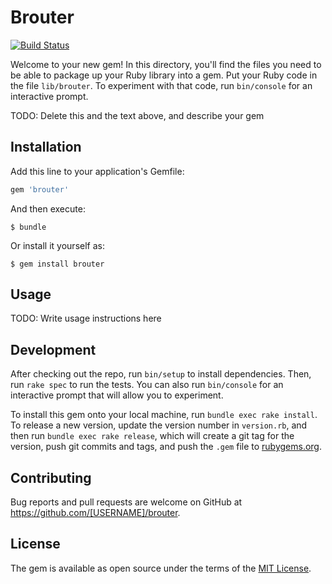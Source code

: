 # Brouter
[![Build Status](https://travis-ci.org/Doimhneacht/brouter.svg?branch=master)](https://travis-ci.org/Doimhneacht/brouter)

Welcome to your new gem! In this directory, you'll find the files you need to be able to package up your Ruby library into a gem. Put your Ruby code in the file `lib/brouter`. To experiment with that code, run `bin/console` for an interactive prompt.

TODO: Delete this and the text above, and describe your gem

## Installation

Add this line to your application's Gemfile:

```ruby
gem 'brouter'
```

And then execute:

    $ bundle

Or install it yourself as:

    $ gem install brouter

## Usage

TODO: Write usage instructions here

## Development

After checking out the repo, run `bin/setup` to install dependencies. Then, run `rake spec` to run the tests. You can also run `bin/console` for an interactive prompt that will allow you to experiment.

To install this gem onto your local machine, run `bundle exec rake install`. To release a new version, update the version number in `version.rb`, and then run `bundle exec rake release`, which will create a git tag for the version, push git commits and tags, and push the `.gem` file to [rubygems.org](https://rubygems.org).

## Contributing

Bug reports and pull requests are welcome on GitHub at https://github.com/[USERNAME]/brouter.


## License

The gem is available as open source under the terms of the [MIT License](http://opensource.org/licenses/MIT).

